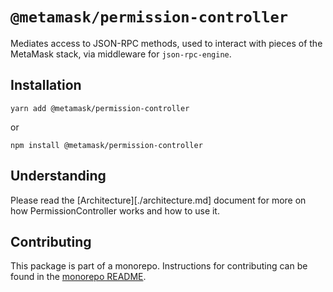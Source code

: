 # `@metamask/permission-controller`

Mediates access to JSON-RPC methods, used to interact with pieces of the MetaMask stack, via middleware for `json-rpc-engine`.

## Installation

`yarn add @metamask/permission-controller`

or

`npm install @metamask/permission-controller`

## Understanding

Please read the [Architecture][./architecture.md] document for more on how PermissionController works and how to use it.

## Contributing

This package is part of a monorepo. Instructions for contributing can be found in the [monorepo README](https://github.com/MetaMask/controllers#readme).
